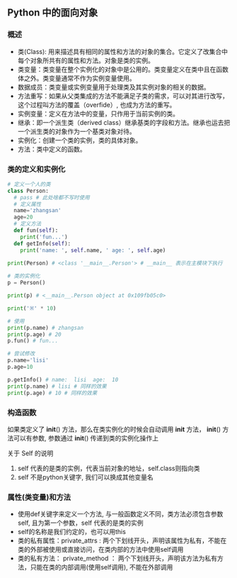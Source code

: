 Python 中的面向对象
---

### 概述

- 类(Class): 用来描述具有相同的属性和方法的对象的集合。它定义了改集合中每个对象所共有的属性和方法。对象是类的实例。
- 类变量：类变量在整个实例化的对象中是公用的。类变量定义在类中且在函数体之外。类变量通常不作为实例变量使用。
- 数据成员：类变量或实例变量用于处理类及其实例对象的相关的数据。
- 方法重写：如果从父类集成的方法不能满足子类的需求，可以对其进行改写，这个过程叫方法的覆盖（overfide）, 也成为方法的重写。
- 实例变量：定义在方法中的变量，只作用于当前实例的类。
- 继承：即一个派生类（derived class）继承基类的字段和方法。继承也运去把一个派生类的对象作为一个基类对象对待。
- 实例化：创建一个类的实例，类的具体对象。
- 方法：类中定义的函数。

### 类的定义和实例化

```python
# 定义一个人的类
class Person:
  # pass # 此处啥都不写时使用
  # 定义属性
  name='zhangsan'
  age=20
  # 定义方法
  def fun(self):
    print('fun...')
  def getInfo(self):
    print('name: ', self.name, ' age: ', self.age)
  
print(Person) # <class '__main__.Person'> # __main__ 表示在主模块下执行

# 类的实例化
p = Person()

print(p) # <__main__.Person object at 0x109fb05c0>

print('※' * 10)

# 使用
print(p.name) # zhangsan
print(p.age) # 20
p.fun() # fun...

# 尝试修改
p.name='lisi'
p.age=10

p.getInfo() # name:  lisi  age:  10
print(p.name) # lisi # 同样的效果
print(p.age) # 10 # 同样的效果

```

### 构造函数

如果类定义了 __init__() 方法，那么在类实例化的时候会自动调用 __init__ 方法， __init__() 方法可以有参数, 参数通过 __init__() 传递到类的实例化操作上

关于 Self 的说明

1. self 代表的是类的实例，代表当前对象的地址，self.class则指向类
2. self 不是python关键字, 我们可以换成其他变量名

### 属性(类变量)和方法

- 使用def关键字来定义一个方法, 与一般函数定义不同，类方法必须包含参数self, 且为第一个参数，self 代表的是类的实例
- self的名称是我们约定的，也可以用this
- 类的私有属性：private_attrs : 两个下划线开头，声明该属性为私有，不能在类的外部被使用或直接访问，在类内部的方法中使用self调用
- 类的私有方法： private_method ： 两个下划线开头，声明该方法为私有方法，只能在类的内部调用(使用self调用), 不能在外部调用